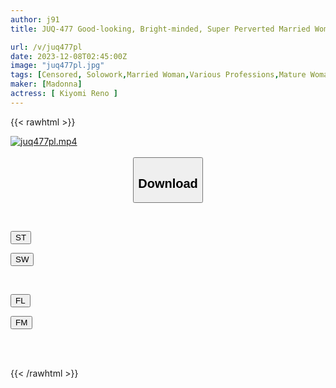 ```yaml
---
author: j91
title: JUQ-477 Good-looking, Bright-minded, Super Perverted Married Woman With A Huge Gap, The 2nd Edition! ! The First Real Cuckold Drama! ! Complaint-handling NTR Business Partner's Sexual Harassment Manager And His Wife's [viewing Caution] Cuckold Story Reno Kiyomi

url: /v/juq477pl
date: 2023-12-08T02:45:00Z
image: "juq477pl.jpg"
tags: [Censored, Solowork,Married Woman,Various Professions,Mature Woman,Cuckold	]
maker: [Madonna]
actress: [ Kiyomi Reno ]
---
```



{{< rawhtml >}}

<div class="video" data-videoid="plX7bz2QzPsrMWL">
    <a href="javascript:;">
        <img src="/v/juq477pl/juq477pl.jpg" width="WIDTH" height="HEIGHT" alt="juq477pl.mp4" loading="lazy">
    </a>
</div>

<script type="text/javascript" src="https://j91.asia/asset/on-demand-st.js"></script>

<br>
  <link rel="stylesheet" href="https://j91.asia/asset/bs5.css">
  
  <center>
  <button class="btn btn-primary" type="button" data-bs-toggle="collapse" data-bs-target=".multi-collapse" aria-expanded="false" aria-controls="multiCollapseExample1 multiCollapseExample2"><h2>Download</h2></button></center>
</p>
<div class="row">
  <div class="col">
    <div class="collapse multi-collapse" id="multiCollapseExample1">
      <div class="card card-body">
	      	      <br>
<div class="buttons">  
<p><a href="https://streamtape.to/v/plX7bz2QzPsrMWL" target="_blank"><button class="btn-hover color-3"><i class="fa fa-download"></i> ST</button></a></p>
<p><a href="https://flaswish.com/9rjwin2liwp0" target="_blank"><button class="btn-hover color-2"><i class="fa fa-download"></i> SW</button></a></p></div>
    </div>
  </div>
</div>
  <div class="col">
    <div class="collapse multi-collapse" id="multiCollapseExample2">
      <div class="card card-body">
	      <br>
<div class="buttons">
<p><a href="javascript:;" target="_blank"><button class="btn-hover color-9"><i class="fa fa-download"></i> FL</button></a></p>
<p><a href="javascript:;" target="_blank"><button class="btn-hover color-8"><i class="fa fa-download"></i> FM</button></a></p></div>
<br><br>
      </div>
    </div>
  </div>
</div>

{{< /rawhtml >}}